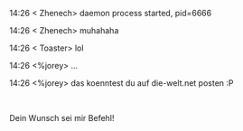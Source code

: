 <html><body><p>14:26 &lt; Zhenech&gt; daemon process started, pid=6666<br>

14:26 &lt; Zhenech&gt; muhahaha<br>

14:26 &lt; Toaster&gt; lol<br>

14:26 &lt;%jorey&gt; ...<br>

14:26 &lt;%jorey&gt; das koenntest du auf die-welt.net posten :P<br>

<br>

Dein Wunsch sei mir Befehl!</p></body></html>